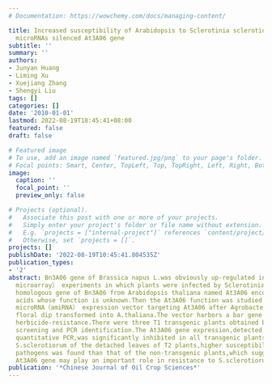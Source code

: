 ```yaml
---
# Documentation: https://wowchemy.com/docs/managing-content/

title: Increased susceptibility of Arabidopsis to Sclerotinia sclerotiorum by artificial
  microRNAs silenced At3A06 gene
subtitle: ''
summary: ''
authors:
- Junyan Huang
- Liming Xu
- Xuejiang Zhang
- Shengyi Liu
tags: []
categories: []
date: '2010-01-01'
lastmod: 2022-08-19T18:45:41+08:00
featured: false
draft: false

# Featured image
# To use, add an image named `featured.jpg/png` to your page's folder.
# Focal points: Smart, Center, TopLeft, Top, TopRight, Left, Right, BottomLeft, Bottom, BottomRight.
image:
  caption: ''
  focal_point: ''
  preview_only: false

# Projects (optional).
#   Associate this post with one or more of your projects.
#   Simply enter your project's folder or file name without extension.
#   E.g. `projects = ["internal-project"]` references `content/project/deep-learning/index.md`.
#   Otherwise, set `projects = []`.
projects: []
publishDate: '2022-08-19T10:45:41.804535Z'
publication_types:
- '2'
abstract: Bn3A06 gene of Brassica napus L.was obviously up-regulated in gene microarray-profiling（cDNA
  microarray） experiments in which plants were infected by Sclerotinia sclerotiorum.The
  homologous gene of Bn3A06 from Arabidopsis thaliana named At3A06 encodes 289 amino
  acids whose function is unknown.Then the At3A06 function was studied using an artificial
  microRNA（amiRNA） expression vector targeting At3A06 after Agrobacterium-mediated
  floral dip transformed into A.thaliana.The vector harbors a bar gene conferring
  herbicide-resistance.There were three T1 transgenic plants obtained by herbicide
  screening and PCR identification.The At3A06 gene expression,detected by real-time
  quantitative PCR,was significantly inhibited in all transgenic plants.When inoculated
  S.sclerotiorum of the detached leaves of T2 plants,higher susceptibility to the
  pathogens was found than that of the non-transgenic plants,which suggested that
  At3A06 gene may play an important role in resistance to S.sclerotiorum.
publication: '*Chinese Journal of Oil Crop Sciences*'
---
```

